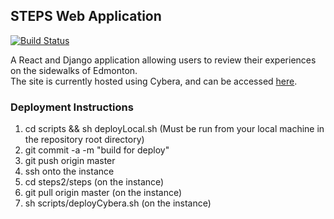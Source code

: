 ## STEPS Web Application

[![Build Status](https://travis-ci.com/cmput401-fall2018/steps.svg?token=xJjZvyBEoyHCbmwNokpv&branch=master)](https://travis-ci.com/cmput401-fall2018/steps)

A React and Django application allowing users to review their experiences on the sidewalks of Edmonton.  
The site is currently hosted using Cybera, and can be accessed [here](http://199.116.235.159:8000/).

### Deployment Instructions
1. cd scripts && sh deployLocal.sh (Must be run from your local machine in the repository root directory)
2. git commit -a -m "build for deploy"
3. git push origin master
4. ssh onto the instance
5. cd steps2/steps (on the instance)
6. git pull origin master (on the instance)
7. sh scripts/deployCybera.sh (on the instance)
